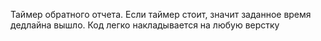 Таймер обратного отчета. Если таймер стоит, значит заданное время дедлайна вышло. Код легко накладывается на любую верстку
